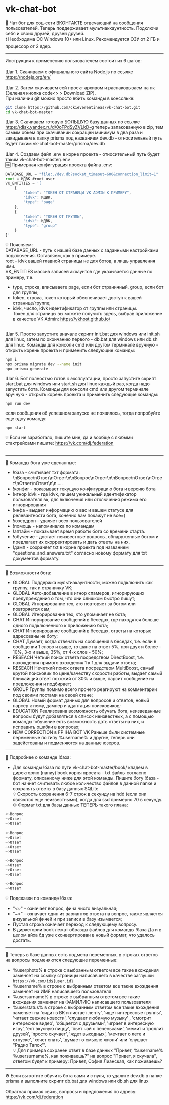 # vk-chat-bot
💬 Чат бот для соц-сети ВКОНТАКТЕ отвечающий на сообщения пользователей. Теперь поддерживает мультиаккаунтность. Подключи себя и своих друзей, друзей друзей. <br />
❗ Необходима ОС Windows 10+ или Linux. Рекомендуется ОЗУ от 2 ГБ и процессор от 2 ядер. <br />
____
Инструкция к применению пользователем состоит из 6 шагов: <br /> <br />
Шаг 1. Скачиваем с официального сайта Node.js по ссылке https://nodejs.org/en/ <br /> <br />
Шаг 2. Затем скачиваем сей проект архивом и распаковываем на пк (Зеленая кнопка code<> > Download ZIP). <br />
При наличии git можно просто вбить команды в консольке:

```bash
git clone https://github.com/ckieverentineas/vk-chat-bot.git
cd vk-chat-bot-master
```

Шаг 3. Скачиваем готовую БОЛЬШУЮ базу данных по ссылке https://disk.yandex.ru/d/0oFPdSyZVLkD-g теперь запакованную в zip, тем самым обьем при скачивании сокращен минимум в два раза и закидываем в папку prisma под названием dev.db - относительный путь будет таким vk-chat-bot-master/prisma/dev.db <br /><br />
Шаг 4. Создаем файл .env в корне проекта - относительный путь будет таким vk-chat-bot-master/.env <br />
🆘 Примерная конфигурация проекта файла .env:

```javascript
DATABASE_URL = "file:./dev.db?socket_timeout=600&connection_limit=1"
root = ИДВК #root user
VK_ENTITIES = '[
    {   
        "token": "ТОКЕН ОТ СТРАНИЦЫ VK ADMIN К ПРИМЕРУ",
        "idvk": ИДВК,
        "type": "page"
    },
    {   
        "token": "ТОКЕН ОТ ГРУППЫ",
        "idvk": ИДВК,
        "type": "group"
    }
]'
```

💡 Поясняем: <br />
DATABASE_URL - путь к нашей базе данных с заданными настройками подключения. Оставляем, как в примере. <br />
root - idvk вашей главной страницы не для ботов, а лишь управления ими. <br />
VK_ENTITIES массив записей аккаунтов где указывается данные по примеру, т.е. <br />
- type, строка, вписываете page, если бот страничный, group, если бот для группы; <br />
- token, строка, токен который обеспечивает доступ к вашей странице/группе; <br />
- idvk, число, idvk идентификатор от группы или страницы. <br />
Токен для страницы вы можете получить здесь, выбрав приложение в качестве VK Admin: https://vkhost.github.io/ <br /> <br />

Шаг 5. Просто запустите вначале скрипт init.bat для windows или init.sh для linux, затем по окончанию первого - db.bat для windows или db.sh для linux.
Команды для консоли cmd или другом терминале вручную - открыть корень проекта и применить следующие команды:

```bash
npm i
npx prisma migrate dev --name init
npx prisma generate
```

Шаг 6. Бот полностью готов к эксплуатации, просто запустите скрипт start.bat для windows или start.sh для linux каждый раз, когда надо запустить бота.
Команды для консоли cmd или другом терминале вручную - открыть корень проекта и применить следующие команды:

```bash
npm run dev
```

если сообщения об успешном запуске не появилось, тогда попробуйте еще одну команду:

```bash
npm start
```

💡 Если не заработало, пишите мне, да и вообще с любыми стактрейсами пишите: https://vk.com/dj.federation <br /> <br />
____
💬 Команды бота уже сделанные: <br />
- !база - считывает тхт формата: \nВопрос\nОтвет\nОтвет\n\nВопрос\nОтвет\n\nВопрос\nОтвет\nОтвет\nОтвет\nОтвет\n\n..... <br />
- !конфиг - показывает текущую конфигурацию бота и версию бота <br />
- !игнор idvk - где idvk, пишем уникальный идентификатор пользователя вк, для включения или отключения режима его игнорирования <br />
- !инфа - выдает информацию о вас и вашем статусе для релевантности бота, конечно вам покажут не все=) <br />
- !юзердроп - удаляет всех пользователей <br />
- !помощь - напоминалка по командам <br />
- !аптайм - показывает время работы бота со времени старта. <br />
- !обучение - достает неизвестные вопросы, обнаруженные ботом и предлагает их скорректировать и дать ответы на них. <br />
- !дамп - сохраняет txt в корне проекта под названием "questions_and_answers.txt" согласно новому формату для txt документов формату. <br />
____
💬 Возможности бота: <br />
- GLOBAL Поддержка мультиакаунтности, можно подключить как группу, так и страничку VK; <br />
- GLOBAL Авто-добавление в игнор спамеров, игнорирующих предупреждения о том, что они слишком быстро пишут; <br />
- GLOBAL Игнорирование тех, кто повторяет за ботом или повторяется сам; <br />
- GLOBAL Игнорирование тех, кто упоминает не бота; <br />
- CHAT Игнорирование сообщений в беседах, где находятся больше одного подключенного к приложению бота; <br />
- CHAT Игнорирование сообщений в беседах, ответы на которые адресованы не боту; <br />
- CHAT Думает, когда отвечать на сообщения в беседах, т.е. если в сообщении 1 слово и выше, то шанс на ответ 5%, при двух и более - 10%, 3-х и выше, 35%, от 4-х слов - 50%; <br />
- RESEACH Четкий поиск ответа посредством DirectBoost, т.е. нахождения прямого вхождения 1 к 1 для выдачи ответа;  <br />
- RESEACH Нечеткий поиск ответа посредством MultiBoost, самый крутой поисковик по цене/качеству скорости работы, выдает самый ближайщий ответ похожий от 30% и выше, парсит сообщение на предложения и подбирает; <br />
- GROUP Группы помимо всего прочего реагируют на комментарии под своими постами на своей стене; <br />
- GLOBAL Новый формат данных для вопросов и ответов, новый парсер к нему, дампер и адаптация поисковиков; <br />
- EDUCATION Реализована возможность обучать бота, неизведанные вопросы будут добавляться в список неизвестных, а с помощью команды !обучение есть возможность дать ответы на них, и исправить ошибки в вопросах; <br />
- NEW CORRECTION в FP IHA BOT VK Раньше были системные переменные по типу %username% и другие, теперь они задейстованы и подменяются на данные юзеров. <br />
____
💬 Подробнее о команде !база: <br />
- Для команды !база по пути vk-chat-bot-master/book/ кладем в директорию (папку) book корня проекта - txt файлы согласно формату, описанному ниже для этой команды.
Пишите боту !база - бот начнет считывать любое количество файлов в данной папке и сохранять ответы в базу данных SQLite <br />
💡 Скорость сохранения 6-7 строк в секунду на hdd (если они являются еще неизвестными), когда для ssd примерно 70 в секунду. <br />
⚙ Формат txt для базы данных ТЕПЕРЬ такого плана:

```javascript
<~Вопрос
~>Ответ
~>Ответ

<~Вопрос
~>Ответ
~>Ответ
~>Ответ
~>Ответ

<~Вопрос
~>Ответ
~>Ответ
~>Ответ

<~Вопрос
~>Ответ
```
💡 Подсказки по команде !база: <br />
- "<&#126;" - означает вопрос, фича чисто визуальная; <br />
- "&#126;>" - означает один из вариантов ответа на вопрос, также является визуальной фичей и при записи в базу изымается; <br />
- Пустая строка означает переход к следующему вопросу. <br />
- В диркетории book лежат образцы файлов для команды !база Да и в целом айха бд уже сконвертирован в новый формат, что удалось достать.
____

💬 Теперь в базе данных есть подмена переменных, в строках ответов на вопросы подменяются следующие переменные: <br />
- %userphoto% в строке с выбранным ответом все такие вхождения заменяет на ссылку страницы написавшего в качестве заглушки `https://vk.com/id${user.id}` <br />
- %username% в строке с выбранным ответом все такие вхождения заменяет на ИМЯ написавшего пользователя <br />
- %usersurname% в строке с выбранным ответом все такие вхождения заменяет на ФАМИЛИЮ написавшего пользователя <br />
- %userstatus% в строке с выбранным ответом все такие вхождения заменяет на 'сидит в ВК и листает ленту', 'ищет интересные группы', 'читает свежие новости', 'слушает любимую музыку' ,  'смотрит интересное видео', 'общается с друзьями', 'играет в интересную игру', 'ест вкусную пиццу', 'пьет чай с печеньками', 'мемит и троллит друзей', 'просто скучает', 'ждет выходных', 'мечтает о лете и отпуске', 'хочет спать', 'думает о смысле жизни' или 'слушает "Радио Тапок"'. <br />
💡 Для примера сохранен ответ в базе данных "Привет, %username% %usersurname%, как поживаешь?" на вопрос "Привет, я скучала", ответом будет к примеру: Привет, София Лианская, как поживаешь? <br />
____
⚙ Если вы хотите обучить бота сами и с нуля, то удалите dev.db в папке prisma и выполните скрипт db.bat для windows или db.sh для linux <br /> <br />
Обратная прямая связь, вопросы и предложения по адресу: https://vk.com/dj.federation <br />